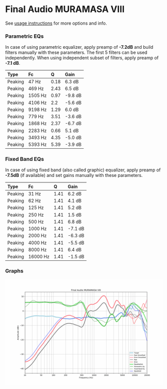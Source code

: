 # Final Audio MURAMASA VIII
See [usage instructions](https://github.com/jaakkopasanen/AutoEq#usage) for more options and info.

### Parametric EQs
In case of using parametric equalizer, apply preamp of **-7.2dB** and build filters manually
with these parameters. The first 5 filters can be used independently.
When using independent subset of filters, apply preamp of **-7.1 dB**.

| Type    | Fc      |    Q | Gain    |
|:--------|:--------|:-----|:--------|
| Peaking | 47 Hz   | 0.18 | 6.3 dB  |
| Peaking | 469 Hz  | 2.43 | 6.5 dB  |
| Peaking | 1505 Hz | 0.97 | -9.8 dB |
| Peaking | 4106 Hz | 2.2  | -5.6 dB |
| Peaking | 9198 Hz | 1.29 | 6.0 dB  |
| Peaking | 779 Hz  | 3.51 | -3.6 dB |
| Peaking | 1868 Hz | 2.37 | -6.7 dB |
| Peaking | 2283 Hz | 0.66 | 5.1 dB  |
| Peaking | 3493 Hz | 4.35 | -5.0 dB |
| Peaking | 5393 Hz | 5.39 | -3.9 dB |

### Fixed Band EQs
In case of using fixed band (also called graphic) equalizer, apply preamp of **-7.5dB**
(if available) and set gains manually with these parameters.

| Type    | Fc       |    Q | Gain    |
|:--------|:---------|:-----|:--------|
| Peaking | 31 Hz    | 1.41 | 6.2 dB  |
| Peaking | 62 Hz    | 1.41 | 4.1 dB  |
| Peaking | 125 Hz   | 1.41 | 5.2 dB  |
| Peaking | 250 Hz   | 1.41 | 1.5 dB  |
| Peaking | 500 Hz   | 1.41 | 6.8 dB  |
| Peaking | 1000 Hz  | 1.41 | -7.1 dB |
| Peaking | 2000 Hz  | 1.41 | -6.3 dB |
| Peaking | 4000 Hz  | 1.41 | -5.5 dB |
| Peaking | 8000 Hz  | 1.41 | 6.4 dB  |
| Peaking | 16000 Hz | 1.41 | -1.5 dB |

### Graphs
![](./Final%20Audio%20MURAMASA%20VIII.png)